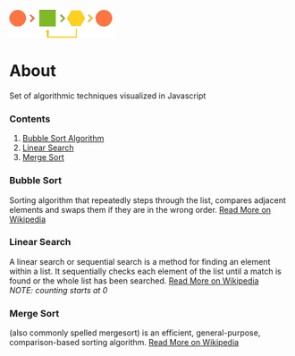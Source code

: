 <a align="center" href="https://gxvr.github.io/Algorithm-Nuggets/"> <img src="https://raw.githubusercontent.com/gxvr/Algorithm-Nuggets/master/algorithm.png" style="max-width:100%;" height="50"></a>

# About
Set of algorithmic techniques visualized in Javascript

### Contents
1. [Bubble Sort Algorithm](#bubble-sort)
2. [Linear Search](#linear-search)
3. [Merge Sort](#merge-sort)



### Bubble Sort
Sorting algorithm that repeatedly steps through the list, compares adjacent elements and swaps them if they are in the wrong order.
[Read More on Wikipedia](https://en.wikipedia.org/wiki/Bubble_sort)


### Linear Search
 A linear search or sequential search is a method for finding an element within a list. It sequentially checks each element of the list until a match is found or the whole list has been searched.
[Read More on Wikipedia](https://en.wikipedia.org/wiki/Linear_search)<br/>
_NOTE: counting starts at 0_


### Merge Sort
(also commonly spelled mergesort) is an efficient, general-purpose, comparison-based sorting algorithm.
[Read More on Wikipedia](https://en.wikipedia.org/wiki/Merge_sort)